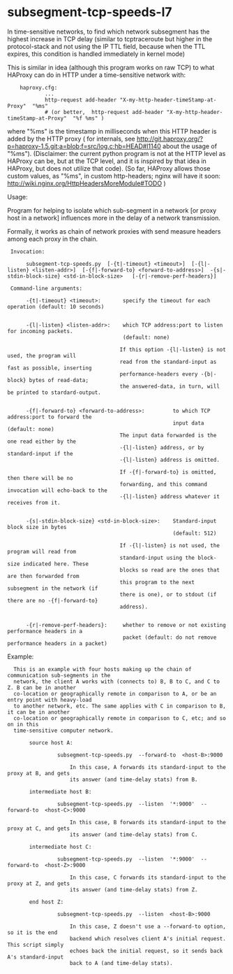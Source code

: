 # subsegment-tcp-speeds-l7

In time-sensitive networks, to find which network subsegment has the highest increase in TCP delay (similar to tcptraceroute but higher in the protocol-stack and not using the IP TTL field, because when the TTL expires, this condition is handled immediately in kernel mode)

This is similar in idea (although this program works on raw TCP) to what HAProxy can do in HTTP under a time-sensitive network with:

        haproxy.cfg:
                ...
                http-request add-header "X-my-http-header-timeStamp-at-Proxy"  "%ms"
                # (or better,  http-request add-header "X-my-http-header-timeStamp-at-Proxy"  "%f %ms" )

where "%ms" is the timestamp in milliseconds when this HTTP header is added by the HTTP proxy ( for internals, see http://git.haproxy.org/?p=haproxy-1.5.git;a=blob;f=src/log.c;hb=HEAD#l1140 about the usage of "%ms"). (Disclaimer: the current python program is not at the HTTP level as HAProxy can be, but at the TCP level, and it is inspired by that idea in HAProxy, but does not utilize that code). (So far, HAProxy allows those custom values, as "%ms", in custom http-headers; nginx will have it soon: http://wiki.nginx.org/HttpHeadersMoreModule#TODO )

Usage: 

Program for helping to isolate which sub-segment in a network [or proxy host in a network] influences more in the delay of a network transmission.

Formally, it works as chain of network proxies with send measure headers among each proxy in the chain.

     Invocation:
     
          subsegment-tcp-speeds.py  [-{t|-timeout} <timeout>]  [-{l|-listen} <listen-addr>]  [-{f|-forward-to} <forward-to-address>]  -{s|-stdin-block-size} <std-in-block-size>   [-{r|-remove-perf-headers}]
     
     Command-line arguments:
     
          -{t|-timeout} <timeout>:       specify the timeout for each operation (default: 10 seconds)
     
     
          -{l|-listen} <listen-addr>:    which TCP address:port to listen for incoming packets.
                                         (default: none)
     
                                        If this option -{l|-listen} is not used, the program will 
                                        read from the standard-input as fast as possible, inserting 
                                        performance-headers every -{b|-block} bytes of read-data;
                                        the answered-data, in turn, will be printed to stardard-output.
     
     
          -{f|-forward-to} <forward-to-address>:         to which TCP address:port to forward the
                                                         input data (default: none)
                                        The input data forwarded is the one read either by the 
                                        -{l|-listen} address, or by standard-input if the 
                                        -{l|-listen} address is omitted.
     
                                        If -{f|-forward-to} is omitted, then there will be no 
                                        forwarding, and this command invocation will echo-back to the 
                                        -{l|-listen} address whatever it receives from it.
     
     
          -{s|-stdin-block-size} <std-in-block-size>:    Standard-input block size in bytes 
                                                         (default: 512)

                                        If -{l|-listen} is not used, the program will read from 
                                        standard-input using the block-size indicated here. These 
                                        blocks so read are the ones that are then forwarded from 
                                        this program to the next subsegment in the network (if
                                        there is one), or to stdout (if there are no -{f|-forward-to}
                                        address).
     
     
          -{r|-remove-perf-headers}:     whether to remove or not existing performance headers in a 
                                         packet (default: do not remove performance headers in a packet)
     

Example:

      This is an example with four hosts making up the chain of communication sub-segments in the 
      network, the client A works with (connects to) B, B to C, and C to Z. B can be in another 
      co-location or geographically remote in comparison to A, or be an entry point with heavy-load 
      to another network, etc. The same applies with C in comparison to B, it can be in another 
      co-location or geographically remote in comparison to C, etc; and so on in this 
      time-sensitive computer network.
           
           source host A:

                    subsegment-tcp-speeds.py  --forward-to  <host-B>:9000  
                    
                        In this case, A forwards its standard-input to the proxy at B, and gets 
                        its answer (and time-delay stats) from B. 

           intermediate host B:

                    subsegment-tcp-speeds.py  --listen  '*:9000'  --forward-to  <host-C>:9000  
                    
                        In this case, B forwards its standard-input to the proxy at C, and gets 
                        its answer (and time-delay stats) from C.

           intermediate host C:

                    subsegment-tcp-speeds.py  --listen  '*:9000'  --forward-to  <host-Z>:9000  
                    
                        In this case, C forwards its standard-input to the proxy at Z, and gets 
                        its answer (and time-delay stats) from Z.

           end host Z:

                    subsegment-tcp-speeds.py  --listen  <host-B>:9000  

                        In this case, Z doesn't use a --forward-to option, so it is the end 
                        backend which resolves client A's initial request. This script simply 
                        echoes back the initial request, so it sends back A's standard-input 
                        back to A (and time-delay stats).

